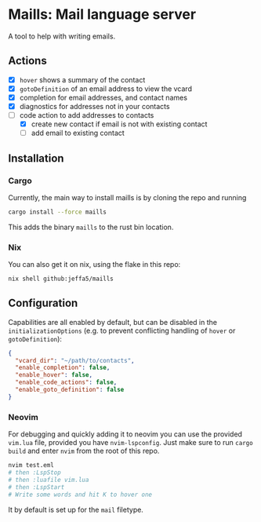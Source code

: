 # Maills: Mail language server

A tool to help with writing emails.

## Actions

- [x] `hover` shows a summary of the contact
- [x] `gotoDefinition` of an email address to view the vcard
- [x] completion for email addresses, and contact names
- [x] diagnostics for addresses not in your contacts
- [ ] code action to add addresses to contacts
    - [x] create new contact if email is not with existing contact
    - [ ] add email to existing contact

## Installation

### Cargo

Currently, the main way to install maills is by cloning the repo and running

```sh
cargo install --force maills
```

This adds the binary `maills` to the rust bin location.

### Nix

You can also get it on nix, using the flake in this repo:

```sh
nix shell github:jeffa5/maills
```

## Configuration

Capabilities are all enabled by default, but can be disabled in the `initializationOptions` (e.g. to prevent conflicting handling of `hover` or `gotoDefinition`):

```json
{
  "vcard_dir": "~/path/to/contacts",
  "enable_completion": false,
  "enable_hover": false,
  "enable_code_actions": false,
  "enable_goto_definition": false
}
```

### Neovim

For debugging and quickly adding it to neovim you can use the provided `vim.lua` file, provided you have `nvim-lspconfig`.
Just make sure to run `cargo build` and enter `nvim` from the root of this repo.

```sh
nvim test.eml
# then :LspStop
# then :luafile vim.lua
# then :LspStart
# Write some words and hit K to hover one
```

It by default is set up for the `mail` filetype.
